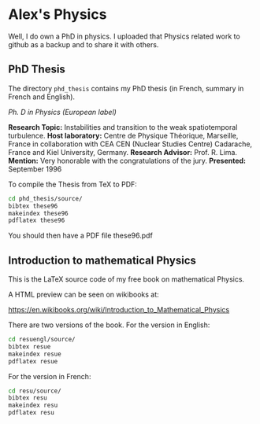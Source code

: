 # Alex's Physics

Well, I do own a PhD in physics. I uploaded that Physics related work to github as a backup and to share it with others.

## PhD Thesis

The directory `phd_thesis` contains my PhD thesis (in French, summary in French and English).

*Ph. D in Physics (European label)*

**Research Topic:** Instabilities and transition to the weak spatiotemporal turbulence.
**Host laboratory:** Centre de Physique Théorique, Marseille, France in collaboration with CEA CEN (Nuclear Studies Centre) Cadarache, France and Kiel University, Germany.
**Research Advisor:** Prof. R. Lima. 
**Mention:** Very honorable with the congratulations of the jury. 
**Presented:** September 1996

To compile the Thesis from TeX to PDF:

```bash
cd phd_thesis/source/
bibtex these96
makeindex these96
pdflatex these96
```

You should then have a PDF file these96.pdf



## Introduction to mathematical Physics

This is the LaTeX source code of my free book on mathematical Physics.

A HTML preview can be seen on wikibooks at:

https://en.wikibooks.org/wiki/Introduction_to_Mathematical_Physics


There are two versions of the book.
For the version in English:

```bash
cd resuengl/source/
bibtex resue
makeindex resue
pdflatex resue
```


For the version in French:

```bash
cd resu/source/
bibtex resu
makeindex resu
pdflatex resu
```
